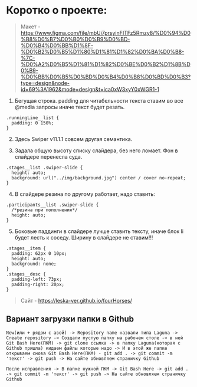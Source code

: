 # Коротко о проекте:

> Макет - https://www.figma.com/file/mbUi7prsyinFITFz5Rmzy8/%D0%94%D0%B8%D0%B7%D0%B0%D0%B9%D0%BD-%D0%B4%D0%BB%D1%8F-%D0%B2%D0%B5%D1%80%D1%81%D1%82%D0%BA%D0%B8-%7C-%D0%A2%D0%B5%D1%81%D1%82%D0%BE%D0%B2%D1%8B%D0%B9-%D0%BB%D0%B5%D0%BD%D0%B4%D0%B8%D0%BD%D0%B3?type=design&node-id=69%3A1962&mode=design&t=ica0xW3xyY0xWGR1-1


1. Бегущая строка. padding для читабельности текста ставим во все @media запросы иначе текст будет резать.
```
.runningLine__list {
  padding: 0 150%;
}
```

2. Здесь Swiper v11.1.1 совсем другая семантика.

3. Задала общую высоту списку слайдера, без него ломает. Фон в слайдере перенесла суда.
```
.stages__list .swiper-slide {
  height: auto;
  background: url("../img/background.jpg") center / cover no-repeat;
}
```

4. В слайдере резина по другому работает, надо ставить:
```
.participants__list .swiper-slide {
  /*резина при пополнения*/
  height: auto;
}
```
5. Боковые паддинги в слайдере лучше ставить тексту, иначе блок li будет лесть к соседу. Ширину в слайдере не ставим!!!
```
.stages__item {
  padding: 62px 0 10px;
  height: auto;
  background: none;
}
.stages__desc {
  padding-left: 73px;
  padding-right: 20px;
}
``` 
> Сайт - https://leska-ver.github.io/fourHorses/

## Вариант загрузки папки в Github
```
New(или + рядом с авой) -> Repository name назвали типа Laguna -> Create repository -> Создали пустую папку на рабочем столе -> в ней Git Bash Here(ПКМ) -> git clone ссылка -> в папку Laguna(которая с Github пришла) кидаем файлы которые надо -> И в этой же папке открываем снова Git Bash Here(ПКМ) - git add . -> git commit -m 'текст' -> git push -> На сайте обновляем страничку Github

После исправления -> В папке нужной ПКМ -> Git Bash Here -> git add . -> git commit -m 'текст' -> git push -> На сайте обновляем страничку Github
```